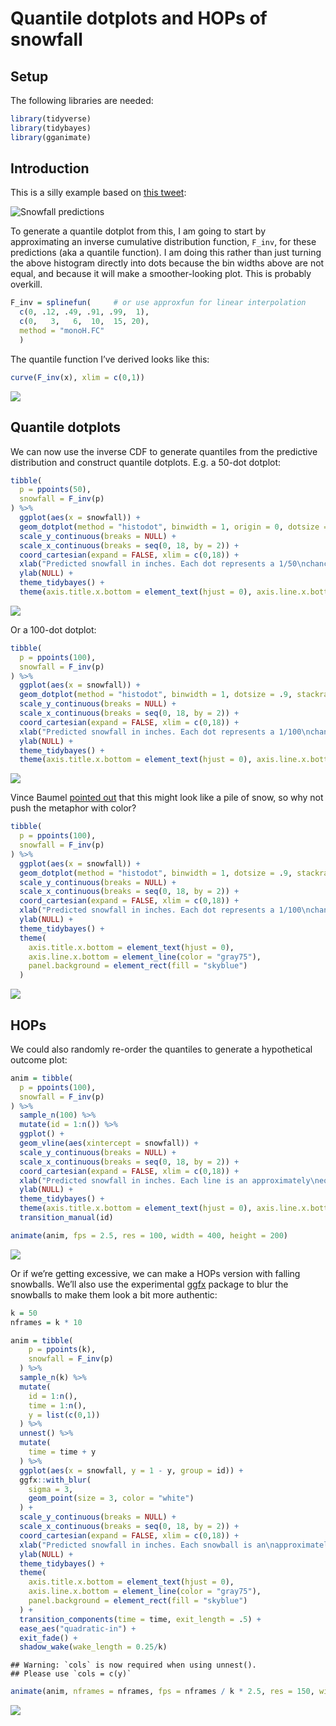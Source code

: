 Quantile dotplots and HOPs of snowfall
================

## Setup

The following libraries are needed:

``` r
library(tidyverse)
library(tidybayes)
library(gganimate)
```

## Introduction

This is a silly example based on [this
tweet](https://twitter.com/quantum_relic/status/1095053598155784192):

![Snowfall predictions](snowfall.png)

To generate a quantile dotplot from this, I am going to start by
approximating an inverse cumulative distribution function, `F_inv`, for
these predictions (aka a quantile function). I am doing this rather than
just turning the above histogram directly into dots because the bin
widths above are not equal, and because it will make a smoother-looking
plot. This is probably overkill.

``` r
F_inv = splinefun(     # or use approxfun for linear interpolation
  c(0, .12, .49, .91, .99,  1),
  c(0,   3,   6,  10,  15, 20),
  method = "monoH.FC"
  )
```

The quantile function I’ve derived looks like this:

``` r
curve(F_inv(x), xlim = c(0,1))
```

![](snowfall_files/figure-gfm/unnamed-chunk-2-1.png)<!-- -->

## Quantile dotplots

We can now use the inverse CDF to generate quantiles from the predictive
distribution and construct quantile dotplots. E.g. a 50-dot dotplot:

``` r
tibble(
  p = ppoints(50),
  snowfall = F_inv(p)
) %>%
  ggplot(aes(x = snowfall)) +
  geom_dotplot(method = "histodot", binwidth = 1, origin = 0, dotsize = .96, stackratio = 1.03) +
  scale_y_continuous(breaks = NULL) +
  scale_x_continuous(breaks = seq(0, 18, by = 2)) +
  coord_cartesian(expand = FALSE, xlim = c(0,18)) +
  xlab("Predicted snowfall in inches. Each dot represents a 1/50\nchance of that level of snowfall.") +
  ylab(NULL) +
  theme_tidybayes() +
  theme(axis.title.x.bottom = element_text(hjust = 0), axis.line.x.bottom = element_line(color = "gray75"))
```

![](snowfall_files/figure-gfm/unnamed-chunk-3-1.png)<!-- -->

Or a 100-dot dotplot:

``` r
tibble(
  p = ppoints(100),
  snowfall = F_inv(p)
) %>%
  ggplot(aes(x = snowfall)) +
  geom_dotplot(method = "histodot", binwidth = 1, dotsize = .9, stackratio = 1.05, origin = 0) +
  scale_y_continuous(breaks = NULL) +
  scale_x_continuous(breaks = seq(0, 18, by = 2)) +
  coord_cartesian(expand = FALSE, xlim = c(0,18)) +
  xlab("Predicted snowfall in inches. Each dot represents a 1/100\nchance of that level of snowfall.") +
  ylab(NULL) +
  theme_tidybayes() +
  theme(axis.title.x.bottom = element_text(hjust = 0), axis.line.x.bottom = element_line(color = "gray75"))
```

![](snowfall_files/figure-gfm/unnamed-chunk-4-1.png)<!-- -->

Vince Baumel [pointed
out](https://twitter.com/quantum_relic/status/1095132365800853504) that
this might look like a pile of snow, so why not push the metaphor with
color?

``` r
tibble(
  p = ppoints(100),
  snowfall = F_inv(p)
) %>%
  ggplot(aes(x = snowfall)) +
  geom_dotplot(method = "histodot", binwidth = 1, dotsize = .9, stackratio = 1.05, origin = 0, fill = "white", color = NA) +
  scale_y_continuous(breaks = NULL) +
  scale_x_continuous(breaks = seq(0, 18, by = 2)) +
  coord_cartesian(expand = FALSE, xlim = c(0,18)) +
  xlab("Predicted snowfall in inches. Each dot represents a 1/100\nchance of that level of snowfall.") +
  ylab(NULL) +
  theme_tidybayes() +
  theme(
    axis.title.x.bottom = element_text(hjust = 0), 
    axis.line.x.bottom = element_line(color = "gray75"),
    panel.background = element_rect(fill = "skyblue")
  )
```

![](snowfall_files/figure-gfm/unnamed-chunk-5-1.png)<!-- -->

## HOPs

We could also randomly re-order the quantiles to generate a hypothetical
outcome plot:

``` r
anim = tibble(
  p = ppoints(100),
  snowfall = F_inv(p)
) %>%
  sample_n(100) %>%
  mutate(id = 1:n()) %>%
  ggplot() +
  geom_vline(aes(xintercept = snowfall)) +
  scale_y_continuous(breaks = NULL) +
  scale_x_continuous(breaks = seq(0, 18, by = 2)) +
  coord_cartesian(expand = FALSE, xlim = c(0,18)) +
  xlab("Predicted snowfall in inches. Each line is an approximately\nequally likely predicted outcome.") +
  ylab(NULL) +
  theme_tidybayes() +
  theme(axis.title.x.bottom = element_text(hjust = 0), axis.line.x.bottom = element_line(color = "gray75")) +
  transition_manual(id)

animate(anim, fps = 2.5, res = 100, width = 400, height = 200)
```

![](snowfall_files/figure-gfm/unnamed-chunk-6-1.gif)<!-- -->

Or if we’re getting excessive, we can make a HOPs version with falling
snowballs. We’ll also use the experimental
[ggfx](https://ggfx.data-imaginist.com/) package to blur the snowballs
to make them look a bit more authentic:

``` r
k = 50
nframes = k * 10

anim = tibble(
    p = ppoints(k),
    snowfall = F_inv(p)
  ) %>%
  sample_n(k) %>%
  mutate(
    id = 1:n(),
    time = 1:n(),
    y = list(c(0,1))
  ) %>%
  unnest() %>%
  mutate(
    time = time + y
  ) %>%
  ggplot(aes(x = snowfall, y = 1 - y, group = id)) +
  ggfx::with_blur(
    sigma = 3,
    geom_point(size = 3, color = "white")
  ) +
  scale_y_continuous(breaks = NULL) +
  scale_x_continuous(breaks = seq(0, 18, by = 2)) +
  coord_cartesian(expand = FALSE, xlim = c(0,18)) +
  xlab("Predicted snowfall in inches. Each snowball is an\napproximately equally likely predicted outcome.") +
  ylab(NULL) +
  theme_tidybayes() +
  theme(
    axis.title.x.bottom = element_text(hjust = 0), 
    axis.line.x.bottom = element_line(color = "gray75"),
    panel.background = element_rect(fill = "skyblue")
  ) +
  transition_components(time = time, exit_length = .5) +
  ease_aes("quadratic-in") +
  exit_fade() +
  shadow_wake(wake_length = 0.25/k)
```

    ## Warning: `cols` is now required when using unnest().
    ## Please use `cols = c(y)`

``` r
animate(anim, nframes = nframes, fps = nframes / k * 2.5, res = 150, width = 600, height = 300)
```

![](snowfall_files/figure-gfm/unnamed-chunk-7-1.gif)<!-- -->
